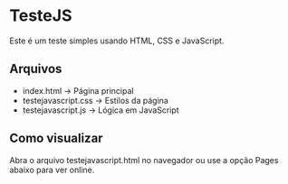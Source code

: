 # TesteJS

Este é um teste simples usando HTML, CSS e JavaScript.

## Arquivos
- index.html → Página principal
- testejavascript.css → Estilos da página
- testejavascript.js → Lógica em JavaScript

## Como visualizar

Abra o arquivo testejavascript.html no navegador ou use a opção Pages abaixo para ver online.
